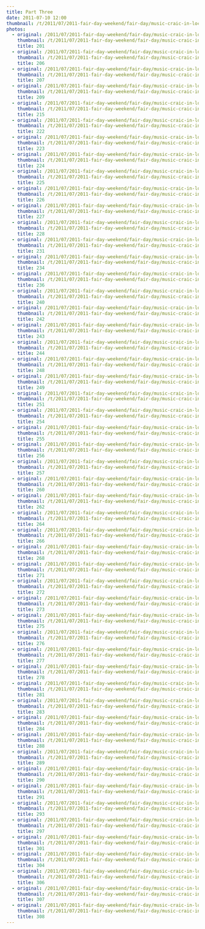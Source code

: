 ```yaml
---
title: Part Three
date: 2011-07-10 12:00
thumbnail: /t/2011/07/2011-fair-day-weekend/fair-day/music-craic-in-local-pubs/part-three/201.JPG
photos:
  - original: /2011/07/2011-fair-day-weekend/fair-day/music-craic-in-local-pubs/part-three/201.JPG
    thumbnail: /t/2011/07/2011-fair-day-weekend/fair-day/music-craic-in-local-pubs/part-three/201.JPG
    title: 201
  - original: /2011/07/2011-fair-day-weekend/fair-day/music-craic-in-local-pubs/part-three/206.JPG
    thumbnail: /t/2011/07/2011-fair-day-weekend/fair-day/music-craic-in-local-pubs/part-three/206.JPG
    title: 206
  - original: /2011/07/2011-fair-day-weekend/fair-day/music-craic-in-local-pubs/part-three/207.JPG
    thumbnail: /t/2011/07/2011-fair-day-weekend/fair-day/music-craic-in-local-pubs/part-three/207.JPG
    title: 207
  - original: /2011/07/2011-fair-day-weekend/fair-day/music-craic-in-local-pubs/part-three/209.JPG
    thumbnail: /t/2011/07/2011-fair-day-weekend/fair-day/music-craic-in-local-pubs/part-three/209.JPG
    title: 209
  - original: /2011/07/2011-fair-day-weekend/fair-day/music-craic-in-local-pubs/part-three/215.JPG
    thumbnail: /t/2011/07/2011-fair-day-weekend/fair-day/music-craic-in-local-pubs/part-three/215.JPG
    title: 215
  - original: /2011/07/2011-fair-day-weekend/fair-day/music-craic-in-local-pubs/part-three/222.JPG
    thumbnail: /t/2011/07/2011-fair-day-weekend/fair-day/music-craic-in-local-pubs/part-three/222.JPG
    title: 222
  - original: /2011/07/2011-fair-day-weekend/fair-day/music-craic-in-local-pubs/part-three/223.JPG
    thumbnail: /t/2011/07/2011-fair-day-weekend/fair-day/music-craic-in-local-pubs/part-three/223.JPG
    title: 223
  - original: /2011/07/2011-fair-day-weekend/fair-day/music-craic-in-local-pubs/part-three/224.JPG
    thumbnail: /t/2011/07/2011-fair-day-weekend/fair-day/music-craic-in-local-pubs/part-three/224.JPG
    title: 224
  - original: /2011/07/2011-fair-day-weekend/fair-day/music-craic-in-local-pubs/part-three/225.JPG
    thumbnail: /t/2011/07/2011-fair-day-weekend/fair-day/music-craic-in-local-pubs/part-three/225.JPG
    title: 225
  - original: /2011/07/2011-fair-day-weekend/fair-day/music-craic-in-local-pubs/part-three/226.JPG
    thumbnail: /t/2011/07/2011-fair-day-weekend/fair-day/music-craic-in-local-pubs/part-three/226.JPG
    title: 226
  - original: /2011/07/2011-fair-day-weekend/fair-day/music-craic-in-local-pubs/part-three/227.JPG
    thumbnail: /t/2011/07/2011-fair-day-weekend/fair-day/music-craic-in-local-pubs/part-three/227.JPG
    title: 227
  - original: /2011/07/2011-fair-day-weekend/fair-day/music-craic-in-local-pubs/part-three/228.JPG
    thumbnail: /t/2011/07/2011-fair-day-weekend/fair-day/music-craic-in-local-pubs/part-three/228.JPG
    title: 228
  - original: /2011/07/2011-fair-day-weekend/fair-day/music-craic-in-local-pubs/part-three/231.JPG
    thumbnail: /t/2011/07/2011-fair-day-weekend/fair-day/music-craic-in-local-pubs/part-three/231.JPG
    title: 231
  - original: /2011/07/2011-fair-day-weekend/fair-day/music-craic-in-local-pubs/part-three/234.JPG
    thumbnail: /t/2011/07/2011-fair-day-weekend/fair-day/music-craic-in-local-pubs/part-three/234.JPG
    title: 234
  - original: /2011/07/2011-fair-day-weekend/fair-day/music-craic-in-local-pubs/part-three/236.JPG
    thumbnail: /t/2011/07/2011-fair-day-weekend/fair-day/music-craic-in-local-pubs/part-three/236.JPG
    title: 236
  - original: /2011/07/2011-fair-day-weekend/fair-day/music-craic-in-local-pubs/part-three/240.JPG
    thumbnail: /t/2011/07/2011-fair-day-weekend/fair-day/music-craic-in-local-pubs/part-three/240.JPG
    title: 240
  - original: /2011/07/2011-fair-day-weekend/fair-day/music-craic-in-local-pubs/part-three/242.JPG
    thumbnail: /t/2011/07/2011-fair-day-weekend/fair-day/music-craic-in-local-pubs/part-three/242.JPG
    title: 242
  - original: /2011/07/2011-fair-day-weekend/fair-day/music-craic-in-local-pubs/part-three/243.JPG
    thumbnail: /t/2011/07/2011-fair-day-weekend/fair-day/music-craic-in-local-pubs/part-three/243.JPG
    title: 243
  - original: /2011/07/2011-fair-day-weekend/fair-day/music-craic-in-local-pubs/part-three/244.JPG
    thumbnail: /t/2011/07/2011-fair-day-weekend/fair-day/music-craic-in-local-pubs/part-three/244.JPG
    title: 244
  - original: /2011/07/2011-fair-day-weekend/fair-day/music-craic-in-local-pubs/part-three/248.JPG
    thumbnail: /t/2011/07/2011-fair-day-weekend/fair-day/music-craic-in-local-pubs/part-three/248.JPG
    title: 248
  - original: /2011/07/2011-fair-day-weekend/fair-day/music-craic-in-local-pubs/part-three/249.JPG
    thumbnail: /t/2011/07/2011-fair-day-weekend/fair-day/music-craic-in-local-pubs/part-three/249.JPG
    title: 249
  - original: /2011/07/2011-fair-day-weekend/fair-day/music-craic-in-local-pubs/part-three/251.JPG
    thumbnail: /t/2011/07/2011-fair-day-weekend/fair-day/music-craic-in-local-pubs/part-three/251.JPG
    title: 251
  - original: /2011/07/2011-fair-day-weekend/fair-day/music-craic-in-local-pubs/part-three/254.JPG
    thumbnail: /t/2011/07/2011-fair-day-weekend/fair-day/music-craic-in-local-pubs/part-three/254.JPG
    title: 254
  - original: /2011/07/2011-fair-day-weekend/fair-day/music-craic-in-local-pubs/part-three/255.JPG
    thumbnail: /t/2011/07/2011-fair-day-weekend/fair-day/music-craic-in-local-pubs/part-three/255.JPG
    title: 255
  - original: /2011/07/2011-fair-day-weekend/fair-day/music-craic-in-local-pubs/part-three/256.JPG
    thumbnail: /t/2011/07/2011-fair-day-weekend/fair-day/music-craic-in-local-pubs/part-three/256.JPG
    title: 256
  - original: /2011/07/2011-fair-day-weekend/fair-day/music-craic-in-local-pubs/part-three/257.JPG
    thumbnail: /t/2011/07/2011-fair-day-weekend/fair-day/music-craic-in-local-pubs/part-three/257.JPG
    title: 257
  - original: /2011/07/2011-fair-day-weekend/fair-day/music-craic-in-local-pubs/part-three/260.JPG
    thumbnail: /t/2011/07/2011-fair-day-weekend/fair-day/music-craic-in-local-pubs/part-three/260.JPG
    title: 260
  - original: /2011/07/2011-fair-day-weekend/fair-day/music-craic-in-local-pubs/part-three/262.JPG
    thumbnail: /t/2011/07/2011-fair-day-weekend/fair-day/music-craic-in-local-pubs/part-three/262.JPG
    title: 262
  - original: /2011/07/2011-fair-day-weekend/fair-day/music-craic-in-local-pubs/part-three/264.JPG
    thumbnail: /t/2011/07/2011-fair-day-weekend/fair-day/music-craic-in-local-pubs/part-three/264.JPG
    title: 264
  - original: /2011/07/2011-fair-day-weekend/fair-day/music-craic-in-local-pubs/part-three/266.JPG
    thumbnail: /t/2011/07/2011-fair-day-weekend/fair-day/music-craic-in-local-pubs/part-three/266.JPG
    title: 266
  - original: /2011/07/2011-fair-day-weekend/fair-day/music-craic-in-local-pubs/part-three/268.JPG
    thumbnail: /t/2011/07/2011-fair-day-weekend/fair-day/music-craic-in-local-pubs/part-three/268.JPG
    title: 268
  - original: /2011/07/2011-fair-day-weekend/fair-day/music-craic-in-local-pubs/part-three/271.JPG
    thumbnail: /t/2011/07/2011-fair-day-weekend/fair-day/music-craic-in-local-pubs/part-three/271.JPG
    title: 271
  - original: /2011/07/2011-fair-day-weekend/fair-day/music-craic-in-local-pubs/part-three/272.JPG
    thumbnail: /t/2011/07/2011-fair-day-weekend/fair-day/music-craic-in-local-pubs/part-three/272.JPG
    title: 272
  - original: /2011/07/2011-fair-day-weekend/fair-day/music-craic-in-local-pubs/part-three/273.JPG
    thumbnail: /t/2011/07/2011-fair-day-weekend/fair-day/music-craic-in-local-pubs/part-three/273.JPG
    title: 273
  - original: /2011/07/2011-fair-day-weekend/fair-day/music-craic-in-local-pubs/part-three/275.JPG
    thumbnail: /t/2011/07/2011-fair-day-weekend/fair-day/music-craic-in-local-pubs/part-three/275.JPG
    title: 275
  - original: /2011/07/2011-fair-day-weekend/fair-day/music-craic-in-local-pubs/part-three/276.JPG
    thumbnail: /t/2011/07/2011-fair-day-weekend/fair-day/music-craic-in-local-pubs/part-three/276.JPG
    title: 276
  - original: /2011/07/2011-fair-day-weekend/fair-day/music-craic-in-local-pubs/part-three/277.JPG
    thumbnail: /t/2011/07/2011-fair-day-weekend/fair-day/music-craic-in-local-pubs/part-three/277.JPG
    title: 277
  - original: /2011/07/2011-fair-day-weekend/fair-day/music-craic-in-local-pubs/part-three/278.JPG
    thumbnail: /t/2011/07/2011-fair-day-weekend/fair-day/music-craic-in-local-pubs/part-three/278.JPG
    title: 278
  - original: /2011/07/2011-fair-day-weekend/fair-day/music-craic-in-local-pubs/part-three/281.JPG
    thumbnail: /t/2011/07/2011-fair-day-weekend/fair-day/music-craic-in-local-pubs/part-three/281.JPG
    title: 281
  - original: /2011/07/2011-fair-day-weekend/fair-day/music-craic-in-local-pubs/part-three/283.JPG
    thumbnail: /t/2011/07/2011-fair-day-weekend/fair-day/music-craic-in-local-pubs/part-three/283.JPG
    title: 283
  - original: /2011/07/2011-fair-day-weekend/fair-day/music-craic-in-local-pubs/part-three/284.JPG
    thumbnail: /t/2011/07/2011-fair-day-weekend/fair-day/music-craic-in-local-pubs/part-three/284.JPG
    title: 284
  - original: /2011/07/2011-fair-day-weekend/fair-day/music-craic-in-local-pubs/part-three/288.JPG
    thumbnail: /t/2011/07/2011-fair-day-weekend/fair-day/music-craic-in-local-pubs/part-three/288.JPG
    title: 288
  - original: /2011/07/2011-fair-day-weekend/fair-day/music-craic-in-local-pubs/part-three/289.JPG
    thumbnail: /t/2011/07/2011-fair-day-weekend/fair-day/music-craic-in-local-pubs/part-three/289.JPG
    title: 289
  - original: /2011/07/2011-fair-day-weekend/fair-day/music-craic-in-local-pubs/part-three/290.JPG
    thumbnail: /t/2011/07/2011-fair-day-weekend/fair-day/music-craic-in-local-pubs/part-three/290.JPG
    title: 290
  - original: /2011/07/2011-fair-day-weekend/fair-day/music-craic-in-local-pubs/part-three/291.JPG
    thumbnail: /t/2011/07/2011-fair-day-weekend/fair-day/music-craic-in-local-pubs/part-three/291.JPG
    title: 291
  - original: /2011/07/2011-fair-day-weekend/fair-day/music-craic-in-local-pubs/part-three/293.JPG
    thumbnail: /t/2011/07/2011-fair-day-weekend/fair-day/music-craic-in-local-pubs/part-three/293.JPG
    title: 293
  - original: /2011/07/2011-fair-day-weekend/fair-day/music-craic-in-local-pubs/part-three/297.JPG
    thumbnail: /t/2011/07/2011-fair-day-weekend/fair-day/music-craic-in-local-pubs/part-three/297.JPG
    title: 297
  - original: /2011/07/2011-fair-day-weekend/fair-day/music-craic-in-local-pubs/part-three/301.JPG
    thumbnail: /t/2011/07/2011-fair-day-weekend/fair-day/music-craic-in-local-pubs/part-three/301.JPG
    title: 301
  - original: /2011/07/2011-fair-day-weekend/fair-day/music-craic-in-local-pubs/part-three/304.JPG
    thumbnail: /t/2011/07/2011-fair-day-weekend/fair-day/music-craic-in-local-pubs/part-three/304.JPG
    title: 304
  - original: /2011/07/2011-fair-day-weekend/fair-day/music-craic-in-local-pubs/part-three/306.JPG
    thumbnail: /t/2011/07/2011-fair-day-weekend/fair-day/music-craic-in-local-pubs/part-three/306.JPG
    title: 306
  - original: /2011/07/2011-fair-day-weekend/fair-day/music-craic-in-local-pubs/part-three/307.JPG
    thumbnail: /t/2011/07/2011-fair-day-weekend/fair-day/music-craic-in-local-pubs/part-three/307.JPG
    title: 307
  - original: /2011/07/2011-fair-day-weekend/fair-day/music-craic-in-local-pubs/part-three/308.JPG
    thumbnail: /t/2011/07/2011-fair-day-weekend/fair-day/music-craic-in-local-pubs/part-three/308.JPG
    title: 308
---
```

